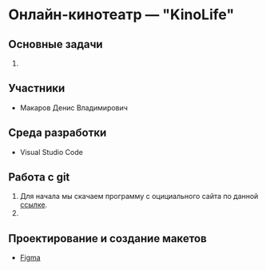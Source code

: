 # Онлайн-кинотеатр — "KinoLife"

## Основные задачи

1)

## Участники

* Макаров Денис Владимирович

## Среда разработки

* Visual Studio Code

## Работа с git

1) Для начала мы скачаем программу с оцициального сайта по данной [ссылке](https://central.github.com/deployments/desktop/desktop/latest/win32).
2) 

## Проектирование и создание макетов

* [Figma](https://www.figma.com/file/hjaBe1fDfxCIt3L5fpgs5c/KinoLife?node-id=0%3A1)
